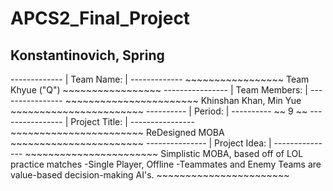 # APCS2_Final_Project
<h2> Konstantinovich, Spring</h2>
 -------------
| Team Name: |
 -------------
~~~~~~~~~~~~~~~~~
Team Khyue ("Q")
~~~~~~~~~~~~~~~~~
 ----------------
| Team Members: |
 ----------------
~~~~~~~~~~~~~~~~~~~~~~~
Khinshan Khan, Min Yue
~~~~~~~~~~~~~~~~~~~~~~~
 ----------
| Period: |
 ----------
~~
9
~~
 ----------------
| Project Title: |
 ----------------
~~~~~~~~~~~~~~~~~~~~~~~
ReDesigned MOBA
~~~~~~~~~~~~~~~~~~~~~~~
 ---------------
| Project Idea: |
 ---------------
~~~~~~~~~~~~~~~~~~~~~~~
Simplistic MOBA, based off of LOL practice matches
   -Single Player, Offline
   -Teammates and Enemy Teams are value-based decision-making AI's.
~~~~~~~~~~~~~~~~~~~~~~~

